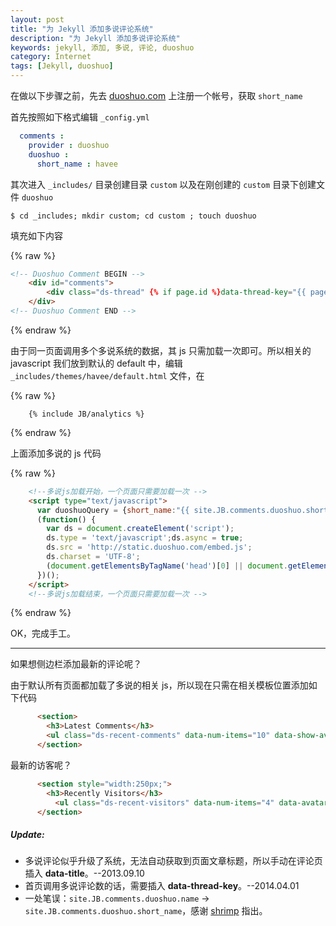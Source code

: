 ```yaml
---
layout: post
title: "为 Jekyll 添加多说评论系统"
description: "为 Jekyll 添加多说评论系统"
keywords: jekyll, 添加, 多说, 评论, duoshuo
category: Internet
tags: [Jekyll, duoshuo]
---
```


在做以下步骤之前，先去 [duoshuo.com](http://duoshuo.com) 上注册一个帐号，获取 `short_name`

首先按照如下格式编辑 `_config.yml`

```yaml
  comments :
    provider : duoshuo
    duoshuo : 
      short_name : havee
```

<!-- more -->

其次进入 `_includes/` 目录创建目录 `custom` 以及在刚创建的 `custom` 目录下创建文件 `duoshuo`

    $ cd _includes; mkdir custom; cd custom ; touch duoshuo

填充如下内容

{% raw %}
```html
<!-- Duoshuo Comment BEGIN -->
    <div id="comments">
        <div class="ds-thread" {% if page.id %}data-thread-key="{{ page.id }}"{% endif %}  data-title="{% if page.title %}{{ page.title }} - {% endif %}{{ site.title }}"></div>
    </div>
<!-- Duoshuo Comment END -->
```
{% endraw %}

由于同一页面调用多个多说系统的数据，其 js 只需加载一次即可。所以相关的 javascript 我们放到默认的 default 中，编辑 `_includes/themes/havee/default.html` 文件，在

{% raw %}
```
    {% include JB/analytics %}
```
{% endraw %}

上面添加多说的 js 代码

{% raw %}
```html
    <!--多说js加载开始，一个页面只需要加载一次 -->
    <script type="text/javascript">
      var duoshuoQuery = {short_name:"{{ site.JB.comments.duoshuo.short_name }}"};
      (function() {
        var ds = document.createElement('script');
        ds.type = 'text/javascript';ds.async = true;
        ds.src = 'http://static.duoshuo.com/embed.js';
        ds.charset = 'UTF-8';
        (document.getElementsByTagName('head')[0] || document.getElementsByTagName('body')[0]).appendChild(ds);
      })();
    </script>
    <!--多说js加载结束，一个页面只需要加载一次 -->
```
{% endraw %}

OK，完成手工。

- - -

如果想侧边栏添加最新的评论呢？

由于默认所有页面都加载了多说的相关 js，所以现在只需在相关模板位置添加如下代码

```html
      <section>
        <h3>Latest Comments</h3>
        <ul class="ds-recent-comments" data-num-items="10" data-show-avatars="0" data-show-time="0" data-show-title="0" data-show-admin="0" data-excerpt-length="18"></ul>
      </section>

```

最新的访客呢？

```html
      <section style="width:250px;">
        <h3>Recently Visitors</h3>
          <ul class="ds-recent-visitors" data-num-items="4" data-avatar-size="45" style="margin-top:10px;"></ul>
      </section>
```

##### Update:

- 多说评论似乎升级了系统，无法自动获取到页面文章标题，所以手动在评论页插入 **data-title**。--2013.09.10
- 首页调用多说评论数的话，需要插入 **data-thread-key**。--2014.04.01
- 一处笔误：`site.JB.comments.duoshuo.name` -> `site.JB.comments.duoshuo.short_name`，感谢 [shrimp](http://zhouweicsu.github.io) 指出。
